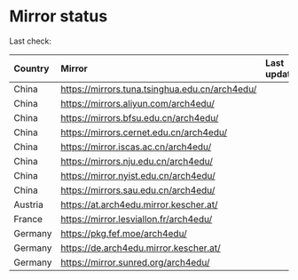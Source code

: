 <script src="./time.js"></script>
# Mirror status
Last check: <script type="text/javascript">localize(1715908789.055039);</script>

|Country|Mirror|Last update|
|:------|:-----|:----------|
|China|https://mirrors.tuna.tsinghua.edu.cn/arch4edu/|<script type="text/javascript">localize(1715884286);</script>|
|China|https://mirrors.aliyun.com/arch4edu/|<script type="text/javascript">localize(1715884286);</script>|
|China|https://mirrors.bfsu.edu.cn/arch4edu/|<script type="text/javascript">localize(1715884286);</script>|
|China|https://mirrors.cernet.edu.cn/arch4edu/|<script type="text/javascript">localize(1715884286);</script>|
|China|https://mirror.iscas.ac.cn/arch4edu/|<script type="text/javascript">localize(1715884286);</script>|
|China|https://mirrors.nju.edu.cn/arch4edu/|<script type="text/javascript">localize(1715797975);</script>|
|China|https://mirror.nyist.edu.cn/arch4edu/|<script type="text/javascript">localize(1715840987);</script>|
|China|https://mirrors.sau.edu.cn/arch4edu/|<script type="text/javascript">localize(1715884286);</script>|
|Austria|https://at.arch4edu.mirror.kescher.at/|<script type="text/javascript">localize(1715884286);</script>|
|France|https://mirror.lesviallon.fr/arch4edu/|<script type="text/javascript">localize(1715884286);</script>|
|Germany|https://pkg.fef.moe/arch4edu/|<script type="text/javascript">localize(1715884286);</script>|
|Germany|https://de.arch4edu.mirror.kescher.at/|<script type="text/javascript">localize(1715884286);</script>|
|Germany|https://mirror.sunred.org/arch4edu/|<script type="text/javascript">localize(1715884286);</script>|

<script src="./tablefilter/tablefilter.js"></script>
<script src="./table.js"></script>